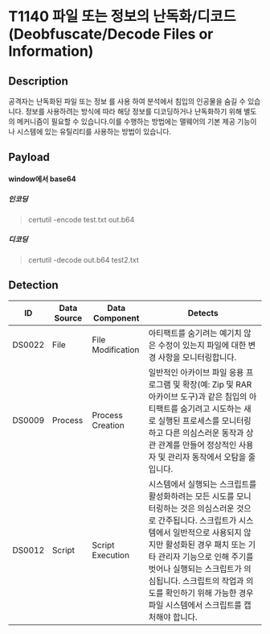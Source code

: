 # T1140 파일 또는 정보의 난독화/디코드(Deobfuscate/Decode Files or Information)

## Description
공격자는 난독화된 파일 또는 정보 를 사용 하여 분석에서 침입의 인공물을 숨길 수 있습니다. 정보를 사용하려는 방식에 따라 해당 정보를 디코딩하거나 난독화하기 위해 별도의 메커니즘이 필요할 수 있습니다.이를 수행하는 방법에는 맬웨어의 기본 제공 기능이나 시스템에 있는 유틸리티를 사용하는 방법이 있습니다.
  
## Payload

#### window에서 base64

##### 인코딩
>certutil -encode test.txt out.b64
##### 디코딩
>certutil -decode out.b64 test2.txt

## Detection
|ID|Data Source|Data Component|Detects|
|---|---|---|---|
|DS0022|File|File Modification|아티팩트를 숨기려는 예기치 않은 수정이 있는지 파일에 대한 변경 사항을 모니터링합니다.|
|DS0009|Process|Process Creation|일반적인 아카이브 파일 응용 프로그램 및 확장(예: Zip 및 RAR 아카이브 도구)과 같은 침입의 아티팩트를 숨기려고 시도하는 새로 실행된 프로세스를 모니터링하고 다른 의심스러운 동작과 상관 관계를 만들어 정상적인 사용자 및 관리자 동작에서 오탐을 줄입니다.|
|DS0012|Script|Script Execution|시스템에서 실행되는 스크립트를 활성화하려는 모든 시도를 모니터링하는 것은 의심스러운 것으로 간주됩니다. 스크립트가 시스템에서 일반적으로 사용되지 않지만 활성화된 경우 패치 또는 기타 관리자 기능으로 인해 주기를 벗어나 실행되는 스크립트가 의심됩니다. 스크립트의 작업과 의도를 확인하기 위해 가능한 경우 파일 시스템에서 스크립트를 캡처해야 합니다.|


